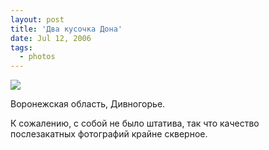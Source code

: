```yaml
---
layout: post
title: 'Два кусочка Дона'
date: Jul 12, 2006
tags:
  - photos
---
```


![](photo://750)

Воронежская область, Дивногорье.

К сожалению, с собой не было штатива, так что качество послезакатных фотографий крайне скверное.
